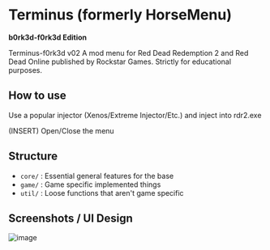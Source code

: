 # Terminus (formerly HorseMenu)
**b0rk3d-f0rk3d Edition**

Terminus-f0rk3d v02
A mod menu for Red Dead Redemption 2 and Red Dead Online published by Rockstar Games. Strictly for educational purposes.

## How to use
Use a popular injector (Xenos/Extreme Injector/Etc.) and inject into rdr2.exe

(INSERT) Open/Close the menu

## Structure

- `core/` : Essential general features for the base
- `game/` : Game specific implemented things
- `util/` : Loose functions that aren't game specific

## Screenshots / UI Design

![image](https://github.com/YimMenu/HorseMenu/assets/24372625/e1395e75-7feb-4c4a-9286-bd774e2aaeca)



